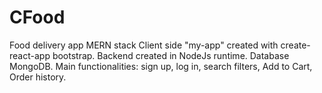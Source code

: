 # CFood
Food delivery app MERN stack
Client side "my-app" created with create-react-app bootstrap. Backend created in NodeJs runtime. Database MongoDB. Main functionalities: sign up, log in, search filters, Add to Cart, Order history. 
